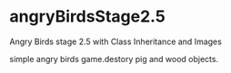 # angryBirdsStage2.5
Angry Birds stage 2.5 with Class Inheritance and Images

simple angry birds game.destory pig and wood objects.
